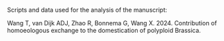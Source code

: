 Scripts and data used for the analysis of the manuscript:

Wang T, van Dijk ADJ, Zhao R, Bonnema G, Wang X. 2024. Contribution of homoeologous exchange to the domestication of polyploid Brassica.
